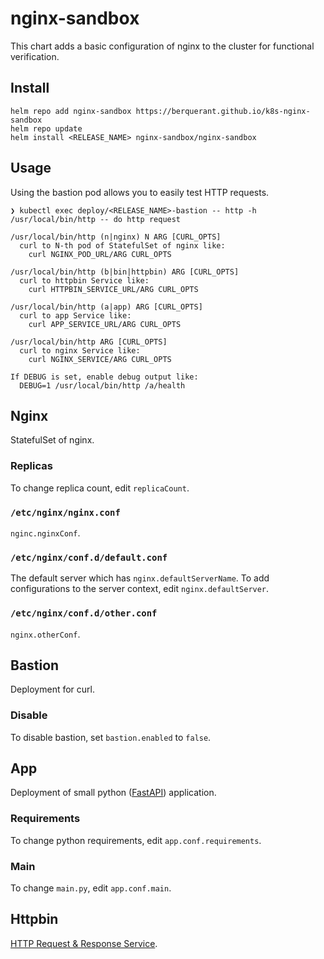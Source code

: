 # nginx-sandbox

This chart adds a basic configuration of nginx to the cluster for functional verification.

## Install

``` shell
helm repo add nginx-sandbox https://berquerant.github.io/k8s-nginx-sandbox
helm repo update
helm install <RELEASE_NAME> nginx-sandbox/nginx-sandbox
```

## Usage

Using the bastion pod allows you to easily test HTTP requests.

``` shell
❯ kubectl exec deploy/<RELEASE_NAME>-bastion -- http -h
/usr/local/bin/http -- do http request

/usr/local/bin/http (n|nginx) N ARG [CURL_OPTS]
  curl to N-th pod of StatefulSet of nginx like:
    curl NGINX_POD_URL/ARG CURL_OPTS

/usr/local/bin/http (b|bin|httpbin) ARG [CURL_OPTS]
  curl to httpbin Service like:
    curl HTTPBIN_SERVICE_URL/ARG CURL_OPTS

/usr/local/bin/http (a|app) ARG [CURL_OPTS]
  curl to app Service like:
    curl APP_SERVICE_URL/ARG CURL_OPTS

/usr/local/bin/http ARG [CURL_OPTS]
  curl to nginx Service like:
    curl NGINX_SERVICE/ARG CURL_OPTS

If DEBUG is set, enable debug output like:
  DEBUG=1 /usr/local/bin/http /a/health
```

## Nginx

StatefulSet of nginx.

### Replicas

To change replica count, edit `replicaCount`.

### `/etc/nginx/nginx.conf`

`nginc.nginxConf`.

### `/etc/nginx/conf.d/default.conf`

The default server which has `nginx.defaultServerName`.
To add configurations to the server context, edit `nginx.defaultServer`.

### `/etc/nginx/conf.d/other.conf`

`nginx.otherConf`.

## Bastion

Deployment for curl.

### Disable

To disable bastion, set `bastion.enabled` to `false`.

## App

Deployment of small python ([FastAPI](https://fastapi.tiangolo.com/)) application.

### Requirements

To change python requirements, edit `app.conf.requirements`.

### Main

To change `main.py`, edit `app.conf.main`.

## Httpbin

[HTTP Request & Response Service](https://github.com/postmanlabs/httpbin).
